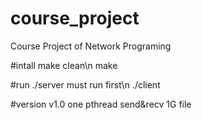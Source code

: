 # course_project
Course Project of Network Programing

#intall
make clean\n
make

#run
./server   must run first\n
./client

#version
v1.0 one pthread send&recv 1G file
